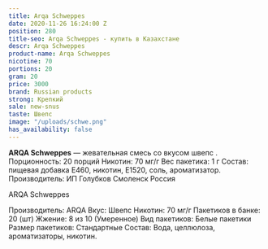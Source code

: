 ```yaml
---
title: Arqa Schweppes
date: 2020-11-26 16:24:00 Z
position: 280
title-seo: Arqa Schweppes - купить в Казахстане
descr: Arqa Schweppes
product-name: Arqa Schweppes
nicotine: 70
portions: 20
gram: 20
price: 3000
brand: Russian products
strong: Крепкий
sale: new-snus
taste: Швепс
image: "/uploads/schwe.png"
has_availability: false
---
```


**ARQA Schweppes** — жевательная смесь со вкусом швепс . Порционность: 20 порций Никотин: 70 мг/г Вес пакетика: 1 г Состав: пищевая добавка E460, никотин, E1520, соль, ароматизатор. Производитель: ИП Голубков Смоленск Россия

ARQA Schweppes

Производитель: ARQA Вкус: Швепс Никотин: 70 мг/г Пакетиков в банке: 20 (шт) Жжение: 8 из 10 (Умеренное) Вид пакетиков: Белые пакетики Размер пакетиков: Стандартные Состав: Вода, целлюлоза, ароматизаторы, никотин.
